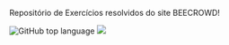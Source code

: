 Repositório de Exercícios resolvidos do site BEECROWD!

![GitHub top language](https://img.shields.io/github/languages/top/SosthenesMS/Beecrowd-Java)
<img src="https://img.shields.io/badge/Java.lang-Exercises-blue" />
